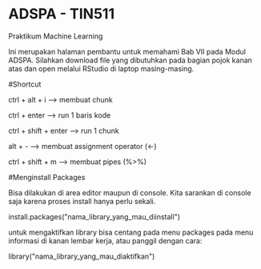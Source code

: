 # ADSPA - TIN511
Praktikum Machine Learning

Ini merupakan halaman pembantu untuk memahami Bab VII pada Modul ADSPA.
Silahkan download file yang dibutuhkan pada bagian pojok kanan atas dan open melalui RStudio di laptop masing-masing.

#Shortcut

ctrl + alt + i --> membuat chunk

ctrl + enter --> run 1 baris kode

ctrl + shift + enter --> run 1 chunk

alt + - --> membuat assignment operator (<-)

ctrl + shift + m --> membuat pipes (%>%)



#Menginstall Packages

Bisa dilakukan di area editor maupun di console. Kita sarankan di console saja karena proses install hanya perlu sekali.

install.packages("nama_library_yang_mau_diinstall")

untuk mengaktifkan library bisa centang pada menu packages pada menu informasi di kanan lembar kerja, atau
panggil dengan cara:

library("nama_library_yang_mau_diaktifkan")
